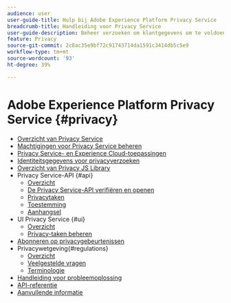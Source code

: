 ```yaml
---
audience: user
user-guide-title: Hulp bij Adobe Experience Platform Privacy Service
breadcrumb-title: Handleiding voor Privacy Service
user-guide-description: Beheer verzoeken om klantgegevens om te voldoen aan wettelijke privacyregelgeving zoals AVG en CCPA.
feature: Privacy
source-git-commit: 2c8ac35e9bf72c91743714da1591c3414db5c5e9
workflow-type: tm+mt
source-wordcount: '93'
ht-degree: 39%

---
```



# Adobe Experience Platform Privacy Service {#privacy}

* [Overzicht van Privacy Service](./home.md)
* [Machtigingen voor Privacy Service beheren](./permissions.md)
* [Privacy Service- en Experience Cloud-toepassingen](./experience-cloud-apps.md)
* [Identiteitsgegevens voor privacyverzoeken](./identity-data.md)
* [Overzicht van Privacy JS Library](./js-library.md)
* Privacy Service-API {#api}
   * [Overzicht](./api/overview.md)
   * [De Privacy Service-API verifiëren en openen](./api/getting-started.md)
   * [Privacytaken](./api/privacy-jobs.md)
   * [Toestemming](./api/consent.md)
   * [Aanhangsel](./api/appendix.md)
* UI Privacy Service {#ui}
   * [Overzicht](./ui/overview.md)
   * [Privacy-taken beheren](./ui/user-guide.md)
* [Abonneren op privacygebeurtenissen](./privacy-events.md)
* Privacywetgeving{#regulations}
   * [Overzicht](./regulations/overview.md)
   * [Veelgestelde vragen](./regulations/faq.md)
   * [Terminologie](./regulations/terminology.md)
* [Handleiding voor probleemoplossing](./troubleshooting-guide.md)
* [API-referentie](https://www.adobe.io/experience-platform-apis/references/privacy-service/)
* [Aanvullende informatie](./release-notes.md)
